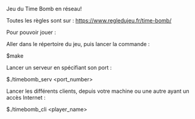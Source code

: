 Jeu du Time Bomb en réseau!

Toutes les règles sont sur : https://www.regledujeu.fr/time-bomb/


Pour pouvoir jouer :

Aller dans le répertoire du jeu, puis lancer la commande : 

  $make

Lancer un serveur en spécifiant son port :

  $./timebomb_serv <port_number>

Lancer les différents clients, depuis votre machine ou une autre ayant un accès Internet : 

  $./timebomb_cli <server ip> <server port> <client ip> <client port> <player_name>
 
 
